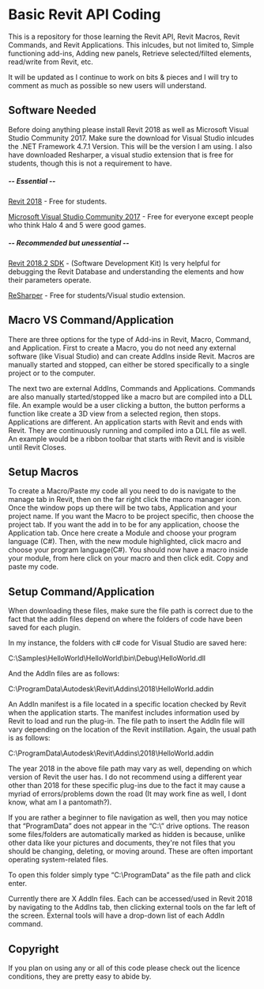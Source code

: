 # Basic Revit API Coding
This is a repository for those learning the Revit API, Revit Macros, Revit Commands, and Revit Applications.
This inlcudes, but not limited to, Simple functioning add-ins, Adding new panels, Retrieve selected/filted elements, read/write from Revit, etc.

It will be updated as I continue to work on bits & pieces and I will try to comment as much as possible so new users will understand.

## Software Needed
Before doing anything please install Revit 2018 as well as Microsoft Visual Studio Community 2017. Make sure the download for Visual 
Studio inlcudes the .NET Framework 4.7.1 Version. This will be the version I am using. I also have downloaded Resharper, a visual studio extension that is free for students, though this is not a requirement to have.

##### -- Essential --
[Revit 2018](https://www.autodesk.com/education/free-software/revit "Free for students") - Free for students.

[Microsoft Visual Studio Community 2017](https://visualstudio.microsoft.com/downloads/ "Free :)") - Free for everyone except people who think Halo 4 and 5 were good games.

##### -- Recommended but unessential --
[Revit 2018.2 SDK](https://www.autodesk.com/developer-network/platform-technologies/revit "Very Helpful :)") - (Software Development Kit) Is very helpful for debugging the Revit Database and understanding the elements and how their parameters operate.

[ReSharper](https://www.jetbrains.com/student/ "Free for students") - Free for students/Visual studio extension.

## Macro VS Command/Application
There are three options for the type of Add-ins in Revit, Macro, Command, and Application. First to create a Macro, you do not need any external software (like Visual Studio) and can create AddIns inside Revit. Macros are manually started and stopped, can either be stored specifically to a single project or to the computer.

The next two are external AddIns, Commands and Applications. Commands are also manually started/stopped like a macro but are compiled into a DLL file. An example would be a user clicking a button, the button performs a function like create a 3D view from a selected region, then stops. Applications are different. An application starts with Revit and ends with Revit. They are continuously running and compiled into a DLL file as well. An example would be a ribbon toolbar that starts with Revit and is visible until Revit Closes.

## Setup Macros
To create a Macro/Paste my code all you need to do is navigate to the manage tab in Revit, then on the far right click the macro manager icon. Once the window pops up there will be two tabs, Application and your project name. If you want the Macro to be project specific, then choose the project tab. If you want the add in to be for any application, choose the Application tab. Once here create a Module and choose your program language (C#). Then, with the new module highlighted, click macro and choose your program language(C#). You should now have a macro inside your module, from here click on your macro and then click edit. Copy and paste my code.

## Setup Command/Application
When downloading these files, make sure the file path is correct due to the fact that the addin files depend on where the folders of code have been saved for each plugin.

In my instance, the folders with c# code for Visual Studio are saved here:

C:\Samples\HelloWorld\HelloWorld\bin\Debug\HelloWorld.dll

And the AddIn files are as follows:

C:\ProgramData\Autodesk\Revit\Addins\2018\HelloWorld.addin

An AddIn manifest is a file located in a specific location checked by Revit when the application starts. The manifest includes information used by Revit to load and run the plug-in. The file path to insert the AddIn file will vary depending on the location of the Revit instillation. Again, the usual path is as follows:

C:\ProgramData\Autodesk\Revit\Addins\2018\HelloWorld.addin

The year 2018 in the above file path may vary as well, depending on which version of Revit the user has. I do not recommend using a different year other than 2018 for these specific plug-ins due to the fact it may cause a myriad of errors/problems down the road (It may work fine as well, I dont know, what am I a pantomath?).

If you are rather a beginner to file navigation as well, then you may notice that “ProgramData” does not appear in the “C:\” drive options. The reason some files/folders are automatically marked as hidden is because, unlike other data like your pictures and documents, they're not files that you should be changing, deleting, or moving around. These are often important operating system-related files.

To open this folder simply type “C:\ProgramData” as the file path and click enter.

Currently there are X AddIn files. Each can be accessed/used in Revit 2018 by navigating to the AddIns tab, then clicking external tools on the far left of the screen. External tools will have a drop-down list of each AddIn command.

## Copyright
If you plan on using any or all of this code please check out the licence conditions, they are pretty easy to abide by.


